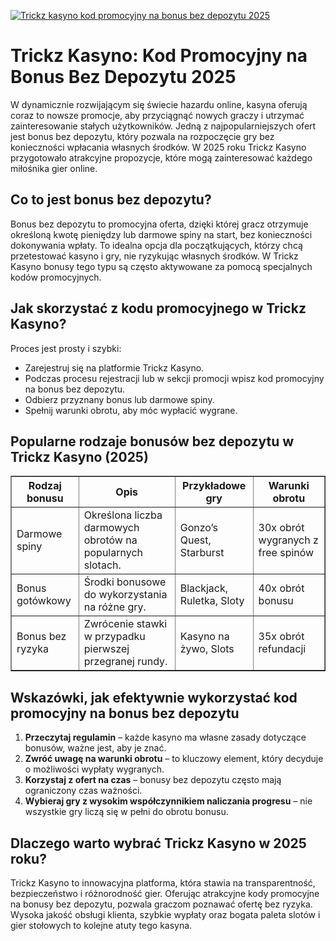 [![Trickz kasyno kod promocyjny na bonus bez depozytu 2025](https://123-caf.pages.dev/gitsignup.png)](https://vrmoo.ru/Bt82HjjY)

<h1>Trickz Kasyno: Kod Promocyjny na Bonus Bez Depozytu 2025</h1> <p>W dynamicznie rozwijającym się świecie hazardu online, kasyna oferują coraz to nowsze promocje, aby przyciągnąć nowych graczy i utrzymać zainteresowanie stałych użytkowników. Jedną z najpopularniejszych ofert jest bonus bez depozytu, który pozwala na rozpoczęcie gry bez konieczności wpłacania własnych środków. W 2025 roku Trickz Kasyno przygotowało atrakcyjne propozycje, które mogą zainteresować każdego miłośnika gier online.</p>  <h2>Co to jest bonus bez depozytu?</h2> <p>Bonus bez depozytu to promocyjna oferta, dzięki której gracz otrzymuje określoną kwotę pieniędzy lub darmowe spiny na start, bez konieczności dokonywania wpłaty. To idealna opcja dla początkujących, którzy chcą przetestować kasyno i gry, nie ryzykując własnych środków. W Trickz Kasyno bonusy tego typu są często aktywowane za pomocą specjalnych kodów promocyjnych.</p>  <h2>Jak skorzystać z kodu promocyjnego w Trickz Kasyno?</h2> <p>Proces jest prosty i szybki:</p> <ul>   <li>Zarejestruj się na platformie Trickz Kasyno.</li>   <li>Podczas procesu rejestracji lub w sekcji promocji wpisz kod promocyjny na bonus bez depozytu.</li>   <li>Odbierz przyznany bonus lub darmowe spiny.</li>   <li>Spełnij warunki obrotu, aby móc wypłacić wygrane.</li> </ul>  <h2>Popularne rodzaje bonusów bez depozytu w Trickz Kasyno (2025)</h2> <table border="1" cellpadding="8" cellspacing="0">   <thead>     <tr>       <th>Rodzaj bonusu</th>       <th>Opis</th>       <th>Przykładowe gry</th>       <th>Warunki obrotu</th>     </tr>   </thead>   <tbody>     <tr>       <td>Darmowe spiny</td>       <td>Określona liczba darmowych obrotów na popularnych slotach.</td>       <td>Gonzo’s Quest, Starburst</td>       <td>30x obrót wygranych z free spinów</td>     </tr>     <tr>       <td>Bonus gotówkowy</td>       <td>Środki bonusowe do wykorzystania na różne gry.</td>       <td>Blackjack, Ruletka, Sloty</td>       <td>40x obrót bonusu</td>     </tr>     <tr>       <td>Bonus bez ryzyka</td>       <td>Zwrócenie stawki w przypadku pierwszej przegranej rundy.</td>       <td>Kasyno na żywo, Slots</td>       <td>35x obrót refundacji</td>     </tr>   </tbody> </table>  <h2>Wskazówki, jak efektywnie wykorzystać kod promocyjny na bonus bez depozytu</h2> <ol>   <li><strong>Przeczytaj regulamin</strong> – każde kasyno ma własne zasady dotyczące bonusów, ważne jest, aby je znać.</li>   <li><strong>Zwróć uwagę na warunki obrotu</strong> – to kluczowy element, który decyduje o możliwości wypłaty wygranych.</li>   <li><strong>Korzystaj z ofert na czas</strong> – bonusy bez depozytu często mają ograniczony czas ważności.</li>   <li><strong>Wybieraj gry z wysokim współczynnikiem naliczania progresu</strong> – nie wszystkie gry liczą się w pełni do obrotu bonusu.</li> </ol>  <h2>Dlaczego warto wybrać Trickz Kasyno w 2025 roku?</h2> <p>Trickz Kasyno to innowacyjna platforma, która stawia na transparentność, bezpieczeństwo i różnorodność gier. Oferując atrakcyjne kody promocyjne na bonusy bez depozytu, pozwala graczom poznawać ofertę bez ryzyka. Wysoka jakość obsługi klienta, szybkie wypłaty oraz bogata paleta slotów i gier stołowych to kolejne atuty tego kasyna.</p>